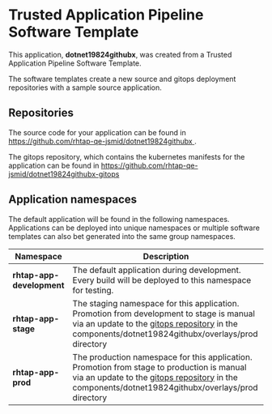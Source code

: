 # Trusted Application Pipeline Software Template

This application, **dotnet19824githubx**, was created from a Trusted Application Pipeline Software Template.

The software templates create a new source and gitops deployment repositories with a sample source application. 

## Repositories

The source code for your application can be found in [https://github.com/rhtap-qe-jsmid/dotnet19824githubx ](https://github.com/rhtap-qe-jsmid/dotnet19824githubx ).
 
The gitops repository, which contains the kubernetes manifests for the application can be found in 
[https://github.com/rhtap-qe-jsmid/dotnet19824githubx-gitops ](https://github.com/rhtap-qe-jsmid/dotnet19824githubx-gitops ) 

## Application namespaces 

The default application will be found in the following namespaces. Applications can be deployed into unique namespaces or multiple software templates can also bet generated into the same group namespaces.  

|  Namespace   |  Description   |  
| -------- | -------- |   
| **rhtap-app-development** | The default application during development. Every build will be deployed to this namespace for testing. | 
| **rhtap-app-stage** | The staging namespace for this application. Promotion from development to stage is manual via an update to the [gitops repository](https://github.com/rhtap-qe-jsmid/dotnet19824githubx-gitops ) in the components/dotnet19824githubx/overlays/prod directory |  
| **rhtap-app-prod** | The production namespace for this application. Promotion from stage to production is manual via an update to the [gitops repository](https://github.com/rhtap-qe-jsmid/dotnet19824githubx-gitops ) in the components/dotnet19824githubx/overlays/prod directory | 